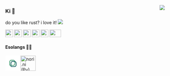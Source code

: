 [<img align="right" src="https://static.wikia.nocookie.net/omori/images/c/c2/PancakeBunnyWalk.gif/revision/latest?cb=20210530091733&format=original">](https://omori.fandom.com/wiki/File:PancakeBunnyWalk.gif)

### Ki 🥮
do you like rust? i love it! <img src="https://nukocities.neocities.org/nuko/act/cat89.gif">

[<img src="https://upload.wikimedia.org/wikipedia/commons/d/d5/Rust_programming_language_black_logo.svg" width="24px" height="24px">](https://www.rust-lang.org/)
[<img src="https://upload.wikimedia.org/wikipedia/commons/c/cf/Lua-Logo.svg" width="24px" height="24px">](https://www.lua.org/)
[<img src="https://upload.wikimedia.org/wikipedia/commons/c/c3/Python-logo-notext.svg" width="24px" height="24px">](https://www.python.org/)
[<img src="https://upload.wikimedia.org/wikipedia/commons/4/4c/Typescript_logo_2020.svg" width="24px" height="24px">](https://www.typescriptlang.org/)
[<img src="https://upload.wikimedia.org/wikipedia/commons/3/37/Kotlin_Icon_2021.svg" width="24px" height="24px">](https://www.kotlinlang.org/)
[<img src="https://upload.wikimedia.org/wikipedia/commons/0/05/Go_Logo_Blue.svg" width="36px" height="24px">](https://go.dev/)

#### Esolangs 🍋‍🟩
[<img title="nori.io (Lua)" src="noriioicon.svg" width="48px" height="48px">](https://github.com/mkukiro/nori.io)[<img title="nori.ni (Py)" src="https://github.com/mkukiro/nori.ni/blob/main/.meow/nori.fi.svg" width="48" height="48">](https://github.com/mkukiro/nori.ni)
